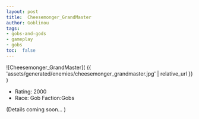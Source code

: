 ```yaml
---
layout: post
title:  Cheesemonger_GrandMaster
author: Goblinou
tags:
- gobs-and-gods
- gameplay
- gobs
toc:  false
---
```


![Cheesemonger_GrandMaster]( {{ 'assets/generated/enemies/cheesemonger_grandmaster.jpg' | relative_url }} )
- Rating: 2000
- Race: Gob  Faction:Gobs

(Details coming soon... )